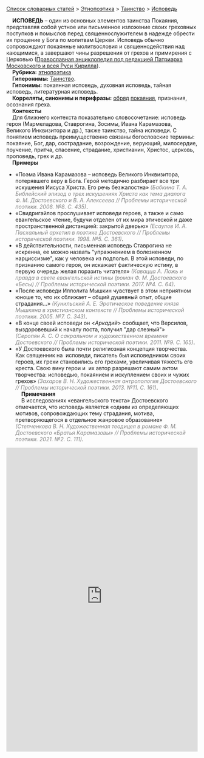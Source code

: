 <style>
st { color: Gray;
  font-style: italic;}
</style>

[Список словарных статей](https://thesaurus-dostoevsky.github.io/Thesaurus/) > [Этнопоэтика](ethnopoe.md) > [Таинство](таинство.md) > [Исповедь](исповедь.md) 

&nbsp;&nbsp;&nbsp;&nbsp;**ИСПОВЕДЬ** – один из основных элементов таинства Покаяния, представляя собой устное или письменное изложение своих греховных поступков и помыслов перед священнослужителем в надежде обрести их прощение у Бога по молитвам Церкви. Исповедь обычно сопровождают покаянные молитвословия и священнодействия над кающимися, а завершают чины разрешения от грехов и примирения с Церковью ([Православная энциклопедия под редакцией Патриарха Московского и всея Руси Кирилла](https://pravenc.ru/)).  
&nbsp;&nbsp;&nbsp;&nbsp;**Рубрика:** [этнопоэтика](ethnopoe.md)  
&nbsp;&nbsp;&nbsp;&nbsp;**Гиперонимы:** [Таинство](таинство.md).  
&nbsp;&nbsp;&nbsp;&nbsp;**Гипонимы:** покаянная исповедь, духовная исповедь, тайная исповедь, литературная исповедь.  
&nbsp;&nbsp;&nbsp;&nbsp;**Корреляты, синонимы и перифразы:** [обряд](обряд.md) [покаяния](покаяние.md), признания, осознания греха.  
&nbsp;&nbsp;&nbsp;&nbsp;**Контексты**  
&nbsp;&nbsp;&nbsp;&nbsp;Для ближнего контекста показательно  словосочетание: исповедь героя (Мармеладова, Ставрогина, Зосимы, Ивана Карамазова, Великого Инквизитора и др.), также таинство, тайна исповеди.  С понятием исповедь преимущественно связаны богословские термины: покаяние, Бог, дар, сострадание, возрождение, верующий, милосердие, поучение, притча, спасение, страдание, христианин, Христос, церковь, проповедь, грех и др.  
&nbsp;&nbsp;&nbsp;&nbsp;**Примеры**  
* «Поэма Ивана Карамазова – исповедь Великого Инквизитора, потерявшего веру в Бога. Герой методично разбирает все три искушения Иисуса Христа. Его речь безжалостна» <st>(Бабкина Т. А. Библейский эпизод о трех искушениях Христа как тема диалога Ф. М. Достоевского и В. А. Алексеева // Проблемы исторической поэтики. 2008. №8. С. 435)</st>.
* «Свидригайлов прослушивает исповеди героев, а также и само евангельское чтение, будучи отделен от их мира этической и даже пространственной дистанцией: закрытой дверью» <st>(Есаулов И. А. Пасхальный архетип в поэтике Достоевского // Проблемы исторической поэтики. 1998. №5. С. 361)</st>.
* «В действительности, письменная исповедь Ставрогина не искренна, ее можно назвать "упражнением в болезненном нарциссизме", как у человека из подполья. В этой исповеди, по признанию самого героя, он искажает фактическую истину, в первую очередь желая поразить читателя» <st>(Кавацца А. *Ложь* и *правда* в свете евангельской *истины* (роман Ф. М. Достоевского «Бесы) // Проблемы исторической поэтики. 2017. №4. С. 64)</st>.
* «После исповеди Ипполита Мышкин чувствует в этом неприятном юноше то, что их сближает – общий душевный опыт, общие страдания…» <st>(Кунильский А. Е. Эротическое поведение князя Мышкина в христианском контексте // Проблемы исторической поэтики. 2005. №7. С. 343)</st>.
* «В конце своей исповеди он <*Аркадий*> сообщает, что Версилов, выздоровевший к началу поста, получил "дар слезный"» <st>(Серопян А. С. О сакральном и художественном времени Достоевского // Проблемы исторической поэтики. 2011. №9. С. 165)</st>.
* «У Достоевского была почти религиозная концепция творчества. Как священник на  исповеди, писатель был исповедником своих героев, их грехи становились его грехами, увеличивая тяжесть его креста. Свою вину герои и  их автор разрешают самим актом творчества: исповедью, покаянием и искуплением своих и чужих грехов» <st>(Захаров В. Н. Художественная антропология Достоевского // Проблемы исторической поэтики. 2013. №11. С. 161)</st>.    <br>
&nbsp;&nbsp;&nbsp;&nbsp;**Примечания**  
&nbsp;&nbsp;&nbsp;&nbsp;В исследованиях «евангельского текста» Достоевского отмечается, что исповедь является «одним из определяющих мотивов, сопровождающих тему страдания, мотива, претворяющегося в отдельное жанровое образование» <st>(Степченкова В. Н. Художественная теодицея в романе Ф. М. Достоевского «Братья Карамазовы» // Проблемы исторической поэтики. 2021. №2. С. 111)</st>.

<iframe src="https://thesaurus-dostoevsky.github.io/nk/исповедь.html" style="border:0px;width:100%;height:800px" allowfullscreen="true" webkitallowfullscreen="true" mozallowfullscreen="true">

